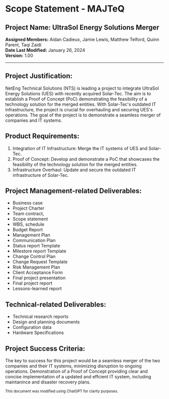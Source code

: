 # Scope Statement - MAJTeQ
## Project Name: UltraSol Energy Solutions Merger
**Assigned Members:** Aidan Cadieux, Jamie Lewis, Matthew Telford, Quinn Parent, Taqi Zaidi  
**Date Last Modified:** January 26, 2024  
**Version:** 1.00  

---
## Project Justification:

NetEng Technical Solutions (NTS) is leading a project to integrate UltraSol Energy Solutions (UES) with recently acquired Solar-Tec. The aim is to establish a Proof of Concept (PoC) demonstrating the feasibility of a technology solution for the merged entities. With Solar-Tec's outdated IT infrastructure, the project is crucial for overhauling and securing UES's operations. The goal of the project is to demonstrate a seamless merger of companies and IT systems. 

## Product Requirements:
1.  Integration of IT Infrastructure: Merge the IT systems of UES and Solar-Tec.
2.  Proof of Concept: Develop and demonstrate a PoC that showcases the feasibility of the technology solution for the merged entities.
3. Infrastructure Overhaul: Update and secure the outdated IT infrastructure of Solar-Tec.


## Project Management-related Deliverables:
- Business case
- Project Charter
- Team contract, 
- Scope statement
- WBS, schedule
- Budget Report
- Management Plan
- Communication Plan
- Status report Template
- Milestore report Template
- Change Control Plan
- Change Request Template
- Risk Management Plan
- Client Acceptance Form
- Final project presentation
- Final project report
- Lessons-learned report

## Technical-related Deliverables:
- Technical research reports
- Design and planning documents
- Configuration data 
- Hardware Specifications

## Project Success Criteria:
 The key to success for this project would be a seamless merger of the two companies and their IT systems, minimizing disruption to ongoing operations. Demonstration of a Proof of Concept providing clear and concise implementation of a updated and effcient IT system, including maintanince and disaster recovery plans.

<sup>This document was modified using ChatGPT for clarity purposes.</sup>